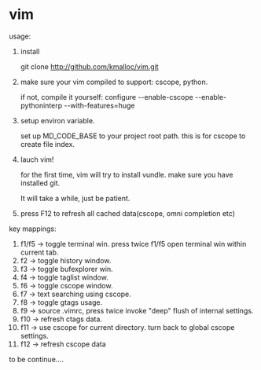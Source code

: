vim
===

usage:

1. install

   git clone http://github.com/kmalloc/vim.git

2. make sure your vim compiled to support: cscope, python.

   if not, compile it yourself: configure --enable-cscope --enable-pythoninterp --with-features=huge

3. setup environ variable.

   set up MD_CODE_BASE to your project root path. this is for cscope to create file index.

4. lauch vim!

   for the first time, vim will try to install vundle. make sure you have installed git.

   It will take a while, just be patient.

5. press F12 to refresh all cached data(cscope, omni completion etc)

key mappings:

01. f1/f5 -> toggle terminal win. press twice f1/f5 open terminal win within current tab.
02. f2 -> toggle history window.
03. f3 -> toggle bufexplorer win.
04. f4 -> toggle taglist window.
05. f6 -> toggle cscope window.
06. f7 -> text searching using cscope.
06. f8 -> toggle gtags usage.
07. f9 -> source .vimrc, press twice invoke "deep" flush of internal settings.
08. f10 -> refresh ctags data.
09. f11 -> use cscope for current directory. <f11><f11> turn back to global cscope settings.
10. f12 -> refresh cscope data


to be continue....

